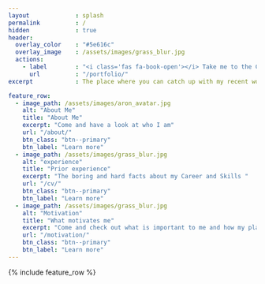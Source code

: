 ```yaml
---
layout             : splash
permalink          : /
hidden             : true
header:
  overlay_color    : "#5e616c"
  overlay_image    : /assets/images/grass_blur.jpg
  actions:
    - label        : "<i class='fas fa-book-open'></i> Take me to the Content!"
      url          : "/portfolio/"
excerpt            : The place where you can catch up with my recent work and see what I am all about. 

feature_row:
  - image_path: /assets/images/aron_avatar.jpg
    alt: "About Me"
    title: "About Me"
    excerpt: "Come and have a look at who I am"
    url: "/about/"
    btn_class: "btn--primary"
    btn_label: "Learn more"
  - image_path: /assets/images/grass_blur.jpg
    alt: "experience"
    title: "Prior experience"
    excerpt: "The boring and hard facts about my Career and Skills "
    url: "/cv/"
    btn_class: "btn--primary"
    btn_label: "Learn more"
  - image_path: /assets/images/grass_blur.jpg
    alt: "Motivation"
    title: "What motivates me"
    excerpt: "Come and check out what is important to me and how my plans for the future look"
    url: "/motivation/"
    btn_class: "btn--primary"
    btn_label: "Learn more"      
---
```


{% include feature_row %}

